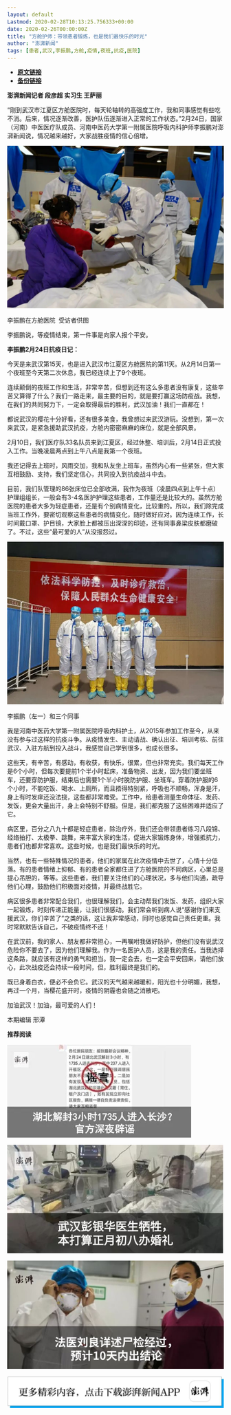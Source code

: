 ```yaml
---
layout: default
Lastmod: 2020-02-28T10:13:25.756333+00:00
date: 2020-02-26T00:00:00Z
title: "方舱护师：带领患者锻炼，也是我们最快乐的时光"
author: "澎湃新闻"
tags: [患者,武汉,李振鹏,方舱,疫情,夜班,抗疫,医院]
---
```


* [**原文链接**](https://mp.weixin.qq.com/s/VxgJY4YY9O0r25ReNhMxbw)
* [**备份链接**](http://archive.today/A2NXj)


**澎湃新闻记者 段彦超 实习生 王萨丽**

“刚到武汉市江夏区方舱医院时，每天轮轴转的高强度工作，我和同事感觉有些吃不消。后来，情况逐渐改善，医护队伍逐渐进入正常的工作状态。”2月24日，国家（河南）中医医疗队成员、河南中医药大学第一附属医院呼吸内科护师李振鹏对澎湃新闻说，情况越来越好，大家战胜疫情的信心倍增。

![](/images/post/3c8ffd286bccb89b1dab16af0c217daf.jpg)

李振鹏在方舱医院  受访者供图

  
李振鹏说，等疫情结束，第一件事是向家人报个平安。

  
**李振鹏2月24日抗疫日记：**

今天是来武汉第15天，也是进入武汉市江夏区方舱医院的第11天。从2月14日第一个夜班至今天第二次休息，我已经连续上了9个夜班。

  
连续颠倒的夜班工作和生活，非常辛苦，但想到还有这么多患者没有康复，这些辛苦又算得了什么？我们一路走来，最主要的目的，就是要打赢这场防疫战。我想，在我们的共同努力下，一定会取得最后的胜利，武汉加油！我们一直都在！

  
都说武汉的樱花十分好看，还有很多美食，我曾想过来武汉游玩。没想到，第一次来武汉，是紧急援助武汉抗疫，方舱内密密麻麻的床位，就是全部风景。

  
2月10日，我们医疗队33名队员来到江夏区，经过休整、培训后，2月14日正式投入工作。当晚凌晨两点到上午八点是我第一个夜班。

  
我还记得去上班时，风雨交加，我和队友坐上班车，虽然内心有一些紧张，但大家互相鼓励、支持，我们坚定信心，共同投入到抗疫战斗中去。

目前，我们队管理的86张床位已全部收满，我作为夜班（凌晨四点到上午十点）护理组组长，一般会有3-4名医护护理这些患者，工作量还是比较大的。虽然方舱医院的患者大多为轻症患者，还是有个别病情变化，比较重的。所以，我们除完成当班工作外，要密切观察这些患者的病情变化，随时做好应对。因为连续工作，长时间戴口罩、护目镜，大家脸上都被压出深深的印迹，还有同事鼻梁皮肤都磨破了。不过，这些“最可爱的人”从没报怨过。

![](/images/post/aec5d7b81a68c8f8b58b37cea0ad2484.jpg)

李振鹏（左一）和三个同事

  
我是河南中医药大学第一附属医院呼吸内科护土，从2015年参加工作至今，从来没有参与过这样的抗疫斗争。从疫情发生、主动请战、确认出征、培训考核、前往武汉、入驻方航到投入战斗，我感觉自己学到很多，也成长很多。

  
这些天，有辛苦，有感动，有收获，有快乐，很累，但也非常充实。我们每天工作是6个小时，但每次要提前1个半小时起床，准备物资、出发，因为我们要坐班车，还要穿防护服，结束后也需要1个半小时脱防护服、坐班车。穿着防护服的6个小时，不能吃饭、喝水、上厕所，而且捂得特别紧，呼吸也不顺畅，浑身是汗，身上有时发痒还没法挠，这些都非常难受。工作中，给患者测量生命体征、发药、发饭，更会大量出汗，身上会特别不舒服。但是，我们都克服了这些困难并适应了它。

  
病区里，百分之八九十都是轻症患者，除治疗外，我们还会带领患者练习八段锦、经络拍打、太极拳、跳舞，来丰富大家的生活，促进大家锻炼身体，增强抵抗力，患者们也都非常喜欢。这些时候，也是我们最快乐的时光。

  
当然，也有一些特殊情况的患者，他们的家属在此次疫情中去世了，心情十分低落。有的患者情绪上抑郁、有的患者全家都住进了方舱医院的不同病区，心里总是提心吊胆的，等等。这些患者，我们要关注他们的心理状况，多与他们沟通，疏导他们心理，鼓励他们积极面对疫情，并最终战胜它。

  
病区很多患者非常配合我们，也很理解我们，会主动帮我们发饭、发药，组织大家一起锻炼，时刻传递正能量，让我们很感动。我们常会听到病人说“感谢你们来支援武汉，你们辛苦了”之类的话，这让我非常感动，同时也感觉自己责任更重。我时常默默告诉自己，不破疫情终不还！

  
在武汉前，我的家人、朋友都非常担心，一再嘱咐我做好防护，但他们没有说武汉危险你不要去了，因为他们理解我。作为一名医护人员，这是我的责任。当我选择这条路，就应该有这样的勇气和担当。我一定会去，也一定会平安回来，请他们放心，此次战疫还会持续一段时间，但，胜利最终是我们的。

  
既已身着白衣，便必不会负它。武汉的天气越来越暖和，阳光也十分明媚，我想，再过一个月，当樱花盛开时，疫情的阴霾也会随之消散吧。

  
加油武汉！加油，最可爱的人们！

本期编辑 邢潭  

**推荐阅读**

[![](/images/post/66ed5c3757d4be268c19dd0a47a56227.jpg)](http://mp.weixin.qq.com/s?__biz=MjM5MzI5NTU3MQ==&mid=2651592065&idx=1&sn=16df4206ceaaea2c54063cffb71167f7&chksm=bd61883d8a16012b08939f6d04d22e0cc6e4e1b2be125c163706a1f36f5223e472a205f116b6&scene=21#wechat_redirect)

[![](/images/post/12e0d94be82829ed4f958ea785fc7b62.jpg)](http://mp.weixin.qq.com/s?__biz=MjM5MzI5NTU3MQ==&mid=2651587716&idx=1&sn=9cf340714786ffd74330418b03bccf7c&chksm=bd6199388a16102e76351195f852c7325de5e1620da5882bd04ccd1ff7d24b0b5dff09895509&scene=21#wechat_redirect)

[![](/images/post/7ab7a6f45b8be28d6ef63bbb5b2fb589.jpg)](http://mp.weixin.qq.com/s?__biz=MjM5MzI5NTU3MQ==&mid=2651584757&idx=1&sn=a5572bcc0bdaaed9ec4dea0282c51e0f&chksm=bd6665498a11ec5fc1242f13c3065e039cfc31047777dbdea5ff09cebc50adc6f3e98a790191&scene=21#wechat_redirect)

[![](/images/post/faa036129172f4ba4cb775ad946d1eff.jpg)](https://a.app.qq.com/o/simple.jsp?pkgname=com.wondertek.paper)

